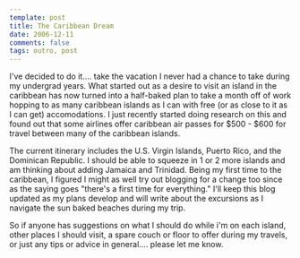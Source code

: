 ```yaml
---
template: post
title: The Caribbean Dream
date: 2006-12-11
comments: false
tags: outro, post
---
```

I've decided to do it.... take the vacation I never had a chance to take during my undergrad years. What started out as a desire to visit an island in the caribbean has now turned into a half-baked plan to take a month off of work hopping to as many caribbean islands as I can with free (or as close to it as I can get) accomodations. <!-- more --> I just recently started doing research on this and found out that some airlines offer caribbean air passes for $500 - $600 for travel between many of the caribbean islands.

The current itinerary includes the U.S. Virgin Islands, Puerto Rico, and the Dominican Republic. I should be able to squeeze in 1 or 2 more islands and am thinking about adding Jamaica and Trinidad. Being my first time to the caribbean, I figured I might as well try out blogging for a change too since as the saying goes "there's a first time for everything." I'll keep this blog updated as my plans develop and will write about the excursions as I navigate the sun baked beaches during my trip.

So if anyone has suggestions on what I should do while i'm on each island, other places I should visit, a spare couch or floor to offer during my travels, or just any tips or advice in general.... please let me know.
